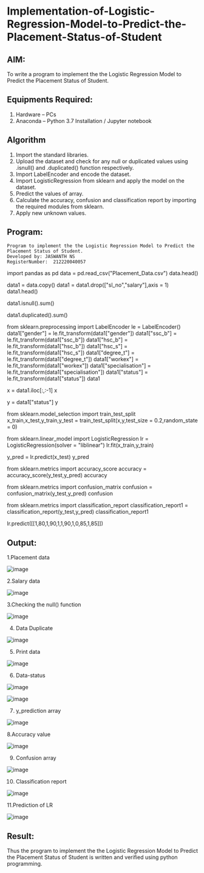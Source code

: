 # Implementation-of-Logistic-Regression-Model-to-Predict-the-Placement-Status-of-Student

## AIM:
To write a program to implement the the Logistic Regression Model to Predict the Placement Status of Student.

## Equipments Required:
1. Hardware – PCs
2. Anaconda – Python 3.7 Installation / Jupyter notebook

## Algorithm
1. Import the standard libraries.
2. Upload the dataset and check for any null or duplicated values using .isnull() and .duplicated() function respectively.
3. Import LabelEncoder and encode the dataset.
4. Import LogisticRegression from sklearn and apply the model on the dataset.
5. Predict the values of array.
6. Calculate the accuracy, confusion and classification report by importing the required modules from sklearn.
7. Apply new unknown values.

## Program:
```
Program to implement the the Logistic Regression Model to Predict the Placement Status of Student.
Developed by: JASWANTH NS 
RegisterNumber:  212220040057
```

import pandas as pd
data = pd.read_csv("Placement_Data.csv")
data.head()

data1 = data.copy()
data1 = data1.drop(["sl_no","salary"],axis = 1)
data1.head()

data1.isnull().sum()

data1.duplicated().sum()

from sklearn.preprocessing import LabelEncoder
le = LabelEncoder()
data1["gender"] = le.fit_transform(data1["gender"])
data1["ssc_b"] = le.fit_transform(data1["ssc_b"])
data1["hsc_b"] = le.fit_transform(data1["hsc_b"])
data1["hsc_s"] = le.fit_transform(data1["hsc_s"])
data1["degree_t"] = le.fit_transform(data1["degree_t"])
data1["workex"] = le.fit_transform(data1["workex"])
data1["specialisation"] = le.fit_transform(data1["specialisation"])
data1["status"] = le.fit_transform(data1["status"])
data1

x = data1.iloc[:,:-1]
x

y = data1["status"]
y

from sklearn.model_selection import train_test_split
x_train,x_test,y_train,y_test = train_test_split(x,y,test_size = 0.2,random_state = 0)

from sklearn.linear_model import LogisticRegression
lr = LogisticRegression(solver = "liblinear")
lr.fit(x_train,y_train)

y_pred = lr.predict(x_test)
y_pred

from sklearn.metrics import accuracy_score
accuracy = accuracy_score(y_test,y_pred)
accuracy

from sklearn.metrics import confusion_matrix
confusion = confusion_matrix(y_test,y_pred)
confusion

from sklearn.metrics import classification_report
classification_report1 = classification_report(y_test,y_pred)
classification_report1

lr.predict([[1,80,1,90,1,1,90,1,0,85,1,85]])

## Output:
1.Placement data

![image](https://user-images.githubusercontent.com/94175324/233582087-b71260ee-e585-40cb-90b8-2c63eb548e75.png)


2.Salary data

![image](https://user-images.githubusercontent.com/94175324/233582173-27c2c854-b39d-47e7-ba72-1608908becdb.png)


3.Checking the null() function

![image](https://user-images.githubusercontent.com/94175324/233582761-fe98c513-0324-4a0f-81f6-3be95ef66690.png)


4. Data Duplicate

![image](https://user-images.githubusercontent.com/94175324/233582835-1bee8552-917a-4a31-93bf-3edddfc55023.png)


5. Print data

![image](https://user-images.githubusercontent.com/94175324/233583999-869a5f1a-fd0b-475a-acb9-231b56ca592d.png)


6. Data-status

![image](https://user-images.githubusercontent.com/94175324/233584803-4a0828c8-ca5d-4321-a592-3efeb78b856e.png)


![image](https://user-images.githubusercontent.com/94175324/233584920-3b2a1583-f16b-46bf-8f3a-0bf481a2c7ae.png)



7. y_prediction array

![image](https://user-images.githubusercontent.com/94175324/233584985-3e7e24fc-d9eb-415d-83eb-75fbeb33f941.png)


8.Accuracy value

![image](https://user-images.githubusercontent.com/94175324/233585084-74d9dd6f-7900-4668-9ef3-b98e9a740039.png)



9. Confusion array

![image](https://user-images.githubusercontent.com/94175324/233585145-c2c8406c-1344-4fcf-bdf7-de5c966c88f9.png)


10. Classification report

![image](https://user-images.githubusercontent.com/94175324/233585216-eff5a0cd-a3b9-45b0-862e-3ea38753701a.png)



11.Prediction of LR

![image](https://user-images.githubusercontent.com/94175324/233585533-49776a3f-288d-4cef-ad02-f2706df1d9d7.png)



## Result:
Thus the program to implement the the Logistic Regression Model to Predict the Placement Status of Student is written and verified using python programming.
